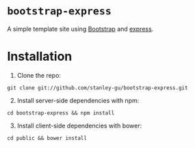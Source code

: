 # `bootstrap-express`

A simple template site using [Bootstrap](http://twitter.github.com/bootstrap/) and [express](http://expressjs.com/).

# Installation

1. Clone the repo: 

  `git clone git://github.com/stanley-gu/bootstrap-express.git`

2. Install server-side dependencies with npm: 

  `cd bootstrap-express && npm install`

3. Install client-side dependencies with bower: 

  `cd public && bower install`

